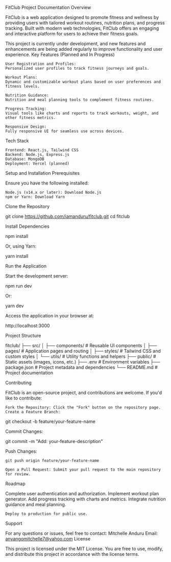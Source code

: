 FitClub Project Documentation
Overview

FitClub is a web application designed to promote fitness and wellness by providing users with tailored workout routines, nutrition plans, and progress tracking. Built with modern web technologies, FitClub offers an engaging and interactive platform for users to achieve their fitness goals.

This project is currently under development, and new features and enhancements are being added regularly to improve functionality and user experience.
Key Features (Planned and In Progress)

    User Registration and Profiles:
    Personalized user profiles to track fitness journeys and goals.

    Workout Plans:
    Dynamic and customizable workout plans based on user preferences and fitness levels.

    Nutrition Guidance:
    Nutrition and meal planning tools to complement fitness routines.

    Progress Tracking:
    Visual tools like charts and reports to track workouts, weight, and other fitness metrics.

    Responsive Design:
    Fully responsive UI for seamless use across devices.

Tech Stack

    Frontend: React.js, Tailwind CSS
    Backend: Node.js, Express.js
    Database: MongoDB
    Deployment: Vercel (planned)

Setup and Installation
Prerequisites

Ensure you have the following installed:

    Node.js (v14.x or later): Download Node.js
    npm or Yarn: Download Yarn

Clone the Repository

git clone https://github.com/iamanduru/fitclub.git
cd fitclub

Install Dependencies

npm install

Or, using Yarn:

yarn install

Run the Application

Start the development server:

npm run dev

Or:

yarn dev

Access the application in your browser at:

http://localhost:3000

Project Structure

fitclub/
├── src/
│   ├── components/        # Reusable UI components
│   ├── pages/             # Application pages and routing
│   ├── styles/            # Tailwind CSS and custom styles
│   └── utils/             # Utility functions and helpers
├── public/                # Static assets (images, icons, etc.)
├── .env                   # Environment variables
├── package.json           # Project metadata and dependencies
└── README.md              # Project documentation

Contributing

FitClub is an open-source project, and contributions are welcome. If you'd like to contribute:

    Fork the Repository: Click the "Fork" button on the repository page.
    Create a Feature Branch:

git checkout -b feature/your-feature-name

Commit Changes:

git commit -m "Add: your-feature-description"

Push Changes:

    git push origin feature/your-feature-name

    Open a Pull Request: Submit your pull request to the main repository for review.

Roadmap

Complete user authentication and authorization.
Implement workout plan generator.
Add progress tracking with charts and metrics.
Integrate nutrition guidance and meal planning.

    Deploy to production for public use.

Support

For any questions or issues, feel free to contact:
Mitchelle Anduru
Email: anyangomitchelle7@yahoo.com
License

This project is licensed under the MIT License. You are free to use, modify, and distribute this project in accordance with the license terms.
